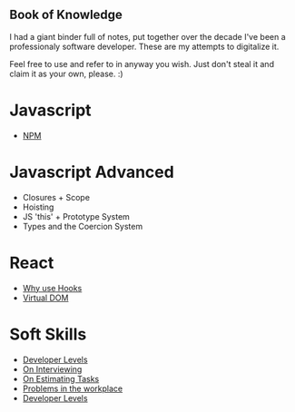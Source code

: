 ## Book of Knowledge

I had a giant binder full of notes, put together over the decade I've been a professionaly software developer. These are my attempts to digitalize it.

Feel free to use and refer to in anyway you wish. Just don't steal it and claim it as your own, please. :)

# Javascript

- [NPM](https://github.com/GamesOfSummer/book_of_knowledge/blob/master/Javascript/npm-install-info)

# Javascript Advanced

- Closures + Scope
- Hoisting
- JS 'this' + Prototype System
- Types and the Coercion System

# React

- [Why use Hooks](https://github.com/GamesOfSummer/book_of_knowledge/blob/master/Javascript/react-why-use-hooks.md)
- [Virtual DOM](https://github.com/GamesOfSummer/book_of_knowledge/blob/master/Javascript/virtual-dom.md)

# Soft Skills

- [Developer Levels](https://github.com/GamesOfSummer/book_of_knowledge/blob/master/Other/develper_levels.md)
- [On Interviewing](https://github.com/GamesOfSummer/book_of_knowledge/blob/master/Other/on_interviewing.md)
- [On Estimating Tasks](https://github.com/GamesOfSummer/book_of_knowledge/blob/master/Other/on_estimates.md)
- [Problems in the workplace](https://github.com/GamesOfSummer/book_of_knowledge/blob/master/Other/problems_in_the_workplace.md)
- [Developer Levels](https://github.com/GamesOfSummer/book_of_knowledge/blob/master/Other/develper_levels.md)
